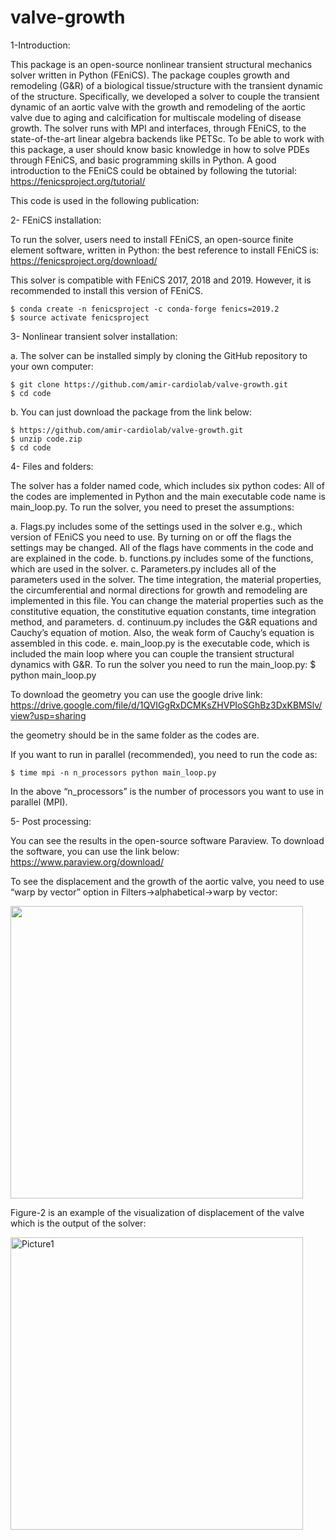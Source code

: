 # valve-growth
1-Introduction:

This package is an open-source nonlinear transient structural mechanics solver written in Python (FEniCS). The package couples growth and remodeling (G&R) of a biological tissue/structure with the transient dynamic of the structure. Specifically, we developed a solver to couple the transient dynamic of an aortic valve with the growth and remodeling of the aortic valve due to aging and calcification for multiscale modeling of disease growth. 
The solver runs with MPI and interfaces, through FEniCS, to the state-of-the-art linear algebra backends like PETSc. To be able to work with this package, a user should know basic knowledge in how to solve PDEs through FEniCS, and basic programming skills in Python. A good introduction to the FEniCS could be obtained by following the tutorial: 
https://fenicsproject.org/tutorial/

This code is used in the following publication:



2- FEniCS installation:

To run the solver, users need to install FEniCS, an open-source finite element software, written in Python: the best reference to install FEniCS is: 
https://fenicsproject.org/download/
	
This solver is compatible with FEniCS 2017, 2018 and 2019. However, it is recommended to install this version of FEniCS. 

	$ conda create -n fenicsproject -c conda-forge fenics=2019.2
	$ source activate fenicsproject

3- Nonlinear transient solver installation:

a.	The solver can be installed simply by cloning the GitHub repository to your own computer:


	$ git clone https://github.com/amir-cardiolab/valve-growth.git
	$ cd code
	
	
b.	You can just download the package from the link below:


	$ https://github.com/amir-cardiolab/valve-growth.git
	$ unzip code.zip
	$ cd code

4- Files and folders:

The solver has a folder named code, which includes six python codes: 
All of the codes are implemented in Python and the main executable code name is main_loop.py. 
To run the solver, you need to preset the assumptions:

a.	Flags.py  includes some of the settings used in the solver e.g., which version of FEniCS you need to use. By turning on or off the flags the settings may be changed. All of the flags have comments in the code and are explained in the code. 
b.	functions.py   includes some of the functions, which are used in the solver. 
c.	Parameters.py  includes all of the parameters used in the solver. The time integration, the material properties, the circumferential and normal directions for growth and remodeling are implemented in this file. You can change the material properties such as the constitutive equation, the constitutive equation constants, time integration method, and parameters. 
d.	continuum.py   includes the G&R equations and Cauchy’s equation of motion. Also, the weak form of Cauchy’s equation is assembled in this code. 
e.	main_loop.py  is the executable code, which is included the main loop where you can couple the transient structural dynamics with G&R. 
To run the solver you need to run the main_loop.py:
$ python main_loop.py

 To download the geometry  you can use the google drive link: https://drive.google.com/file/d/1QVIGgRxDCMKsZHVPIoSGhBz3DxKBMSlv/view?usp=sharing
 
 the geometry should be in the same folder as the codes are.
 
If you want to run in parallel (recommended), you need to run the code as:

	$ time mpi -n n_processors python main_loop.py

In the above “n_processors” is the number of processors you want to use in parallel (MPI).


5- Post processing: 

You can see the results in the open-source software Paraview. To download the software, you can use the link below: 
https://www.paraview.org/download/
	
To see the displacement and the growth of the aortic valve, you need to use 
“warp by vector” option in Filters->alphabetical->warp by vector:

<img width="468" src="https://user-images.githubusercontent.com/61292399/114954222-ea25ab00-9e0e-11eb-941c-eea6ef1bda13.png">



Figure-2 is an example of the visualization of displacement of the valve which is  the output of the solver:

<img width="468" alt="Picture1" src="https://user-images.githubusercontent.com/61292399/114954318-1e996700-9e0f-11eb-85b4-e18dc97c2d41.png">






